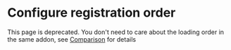 # Configure registration order

This page is deprecated.
You don't need to care about the loading order in the same addon, see [Comparison](/en-us/comparison.md) for details